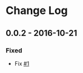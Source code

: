 # Change Log

## 0.0.2 - 2016-10-21

### Fixed

- Fix [#1](https://github.com/adriano-di-giovanni/fikso/issues/1)
